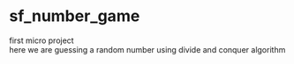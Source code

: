 # sf_number_game
first micro project\
here we are guessing a random number using divide and conquer algorithm
